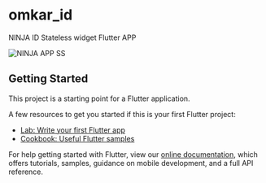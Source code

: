 # omkar_id

NINJA ID Stateless widget Flutter APP

![NINJA APP SS](https://res.cloudinary.com/dwltrduan/image/upload/v1595613861/Screenshot_2020-07-24-23-32-35-64_5ba64902a22019daccafe0d1b7d82ce2_g30bsk.png)

## Getting Started

This project is a starting point for a Flutter application.

A few resources to get you started if this is your first Flutter project:

- [Lab: Write your first Flutter app](https://flutter.dev/docs/get-started/codelab)
- [Cookbook: Useful Flutter samples](https://flutter.dev/docs/cookbook)

For help getting started with Flutter, view our
[online documentation](https://flutter.dev/docs), which offers tutorials,
samples, guidance on mobile development, and a full API reference.

